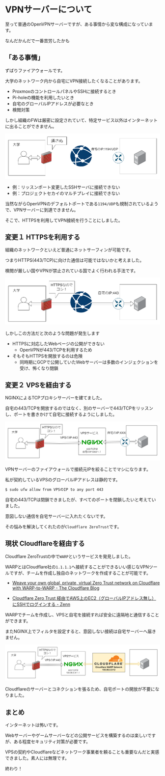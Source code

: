 # VPNサーバーについて

至って普通のOpenVPNサーバーですが、ある事情から変な構成になっています。

なんだかんだで一番苦労したかも

## 「ある事情」
ずばりファイアウォールです。

大学のネットワーク内から自宅にVPN接続したくなることがあります。

* ProxmoxのコントロールパネルやSSHに接続するとき
* Pi-holeの機能を利用したいとき
* 自宅のグローバルIPアドレスが必要なとき
* 検閲対策

しかし組織のFWは厳密に設定されていて、特定サービス以外はインターネットに出ることができません。

![vpn0](../img/vpn0.png)

* 例：リッスンポート変更したSSHサーバに接続できない
* 例：プロジェクトセカイのマルチプレイに接続できない

当然ながらOpenVPNのデフォルトポートである`1194/UDP`も規制されているようで、VPNサーバーに到達できません。

そこで、HTTPSを利用してVPN接続を行うことにしました。

## 変更１ HTTPSを利用する
組織のネットワークといえど普通にネットサーフィンが可能です。

つまりHTTPS(443/TCP)に向けた通信は可能ではないかと考えました。

検閲が厳しい国やVPNが禁止されている国でよく行われる手法です。

![vpn1](../img/vpn1.png)

しかしこの方法だと次のような問題が発生します
* HTTPSに対応したWebページの公開ができない
  * OpenVPNが443/TCPを利用するため
* そもそもHTTPSを開放するのは危険
  * 同時期にGCPで公開していたWebサーバーは多数のインジェクションを受け、怖くなり閉鎖

## 変更２ VPSを経由する
NGINXによるTCPプロキシサーバーを建てました。

自宅の443/TCPを開放するのではなく、別のサーバーで443/TCPをリッスンし、ポートを書きかけて自宅に接続するようにしました。

![vpn2](../img/vpn2.png)

VPNサーバーのファイアウォールで接続元IPを絞ることでマシになります。

私が契約しているVPSのグローバルIPアドレスは静的です。
```bash
$ sudo ufw allow from VPSのIP to any port 443
```

自宅の443/TCPは閉鎖できましたが、すべてのポートを閉鎖したいと考えていました。

意図しない通信を自宅サーバーに入れたくないです。

その悩みを解決してくれたのが`Cloudflare ZeroTrust`です。

## 現状 Cloudflareを経由する
Cloudflare ZeroTrustの中で`WARP`というサービスを発見しました。

WARPとはCloudflare社の`1.1.1.1`へ接続することができるいい感じなVPNツールですが、チームを作成し独自のネットワークを作成することが可能です。

* [Weave your own global, private, virtual Zero Trust network on Cloudflare with WARP-to-WARP - The Cloudflare Blog](https://blog.cloudflare.com/warp-to-warp)

* [Cloudflare Zero Trust 経由でAWS上のEC2（グローバルIPアドレス無し）にSSHでログインする - Zenn](https://zenn.dev/hiroe_orz17/articles/b028fdb5444ee0)

WARPでチームを作成し、VPSと自宅を接続すれば安全に遠隔地と通信することができます。

またNGINX上でフィルタを設定すると、意図しない接続は自宅サーバーへ届きません。

![vpn3](../img/vpn3.png)

Cloudflareのサーバーとコネクションを張るため、自宅ポートの開放が不要になりました。

## まとめ
インターネットは怖いです。

Webサーバーやゲームサーバーなどの公開サービスを構築するのは楽しいですが、ある程度セキュリティ対策が必要です。

VPSの契約やCloudflareなどネットワーク事業者を頼ることも重要なんだと実感できました。素人には無理です。

終わり！